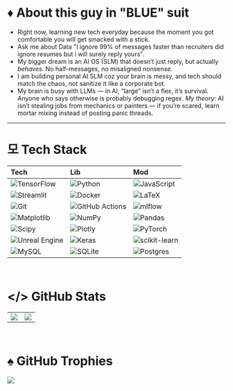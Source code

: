 # ♦ About this guy in "BLUE" suit

- Right now, learning new tech everyday because the moment you got comfortable you will get smacked with a stick.
- Ask me about Data "I ignore 99% of messages faster than recruiters did ignore resumes but i will surely reply yours".
- My bigger dream is an AI OS (SLM) that doesn’t just reply, but actually *behaves*. No half-messages, no misaligned nonsense.
- I am building personal AI SLM coz your brain is messy, and tech should match the chaos, not sanitize it like a corporate bot.
- My brain is busy with LLMs — in AI, “large” isn’t a flex, it’s survival. Anyone who says otherwise is probably debugging regex.
*My theory:* AI isn’t stealing jobs from mechanics or painters — if you’re scared, learn mortar mixing instead of posting panic threads.

---


# 모 Tech Stack

| Tech | Lib | Mod |
| :--- | :--- | :--- |
| ![TensorFlow](https://img.shields.io/badge/TensorFlow-%23FF6F00.svg?style=plastic&logo=TensorFlow&logoColor=white) | ![Python](https://img.shields.io/badge/python-3670A0?style=plastic&logo=python&logoColor=ffdd54) | ![JavaScript](https://img.shields.io/badge/javascript-%23323330.svg?style=plastic&logo=javascript&logoColor=%23F7DF1E) 
| ![Streamlit](https://img.shields.io/badge/Streamlit-%23FE4B4B.svg?style=plastic&logo=streamlit&logoColor=white) | ![Docker](https://img.shields.io/badge/docker-%230db7ed.svg?style=plastic&logo=docker&logoColor=white) | ![LaTeX](https://img.shields.io/badge/latex-%23008080.svg?style=plastic&logo=latex&logoColor=white) 
| ![Git](https://img.shields.io/badge/git-%23F05033.svg?style=plastic&logo=git&logoColor=white) |  ![GitHub Actions](https://img.shields.io/badge/github%20actions-%232671E5.svg?style=plastic&logo=githubactions&logoColor=white) | ![mlflow](https://img.shields.io/badge/mlflow-%23d9ead3.svg?style=plastic&logo=numpy&logoColor=blue) 
| ![Matplotlib](https://img.shields.io/badge/Matplotlib-%23ffffff.svg?style=plastic&logo=Matplotlib&logoColor=black) | ![NumPy](https://img.shields.io/badge/numpy-%23013243.svg?style=plastic&logo=numpy&logoColor=white) | ![Pandas](https://img.shields.io/badge/pandas-%23150458.svg?style=plastic&logo=pandas&logoColor=white) 
| ![Scipy](https://img.shields.io/badge/SciPy-%230C55A5.svg?style=plastic&logo=scipy&logoColor=white) | ![Plotly](https://img.shields.io/badge/Plotly-%233F4F75.svg?style=plastic&logo=plotly&logoColor=white) | ![PyTorch](https://img.shields.io/badge/PyTorch-%23EE4C2C.svg?style=plastic&logo=PyTorch&logoColor=white) 
| ![Unreal Engine](https://img.shields.io/badge/unrealengine-%23313131.svg?style=plastic&logo=unrealengine&logoColor=white) | ![Keras](https://img.shields.io/badge/Keras-%23D00000.svg?style=plastic&logo=Keras&logoColor=white) | ![scikit-learn](https://img.shields.io/badge/scikit--learn-%23F7931E.svg?style=plastic&logo=scikit-learn&logoColor=white) 
| ![MySQL](https://img.shields.io/badge/mysql-4479A1.svg?style=plastic&logo=mysql&logoColor=white) | ![SQLite](https://img.shields.io/badge/sqlite-%2307405e.svg?style=plastic&logo=sqlite&logoColor=white) | ![Postgres](https://img.shields.io/badge/postgres-%23316192.svg?style=plastic&logo=postgresql&logoColor=white)

<br/>

# </> GitHub Stats
| | |
| :--- | :--- |
| ![](https://github-readme-stats.vercel.app/api?username=kush-agra-soni&theme=blueberry&hide_border=false&include_all_commits=true&count_private=true)<br/> | ![](https://nirzak-streak-stats.vercel.app/?user=kush-agra-soni&theme=blueberry&hide_border=false)<br/> | 

<br/>

# ♠ GitHub Trophies

![](https://github-profile-trophy.vercel.app/?username=kush-agra-soni&theme=radical&no-frame=true&no-bg=false&margin-w=4)
